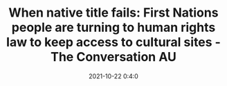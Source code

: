 ---
"title": "When native title fails: First Nations people are turning to human rights law to keep access to cultural sites - The Conversation AU"
"date": "2021-10-22 0:4:0"
"feed_name": "GOOGLENEWSMINING"
"feed_website": "https://news.google.com/search?q=mining%2Bincident&hl=en-US&gl=US&ceid=US:en"
"feed_rss": "https://news.google.com/rss/search?q=mining%2Bincident&hl=en-US&gl=US&ceid=US:en"
"link": "https://theconversation.com/when-native-title-fails-first-nations-people-are-turning-to-human-rights-law-to-keep-access-to-cultural-sites-169634"
"source": "{'href': 'https://theconversation.com', 'title': 'The Conversation AU'}"
"file": "_posts/2021-1-1-b4c63fd8710acf5fc7277895a46fa5f7617105dc.md"
"accident": "0"
"drilling": "0"
"represented_by": "0"
"dead": "0"
"injured": "0"
"arrested": "0"
"place": "unknown place"
"where": "unknown site"
"causes": "unknown"
"place_uri": "unknown place"
---